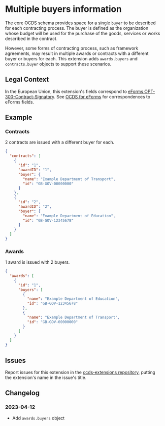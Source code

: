 # Multiple buyers information

The core OCDS schema provides space for a single `buyer` to be described for each contracting process. The buyer is defined as the organization whose budget will be used for the purchase of the goods, services or works described in the contract.

However, some forms of contracting process, such as framework agreements, may result in multiple awards or contracts with a different buyer or buyers for each. This extension adds `awards.buyers` and `contracts.buyer` objects to support these scenarios.

## Legal Context

In the European Union, this extension's fields correspond to [eForms OPT-300-Contract-Signatory](https://docs.ted.europa.eu/eforms/latest/reference/business-terms/). See [OCDS for eForms](https://standard.open-contracting.org/profiles/eforms/latest/en/) for correspondences to eForms fields.

## Example

### Contracts

2 contracts are issued with a different buyer for each.

```json
{
  "contracts": [
    {
      "id": "1",
      "awardID": "1",
      "buyer": {
        "name": "Example Department of Transport",
        "id": "GB-GOV-00000000"
      }
    },
    {
      "id": "2",
      "awardID": "2",
      "buyer": {
        "name": "Example Department of Education",
        "id": "GB-GOV-12345678"
      }
    }
  ]
}
```

### Awards

1 award is issued with 2 buyers.

```json
{
  "awards": [
    {
      "id": "1",
      "buyers": [
        {
          "name": "Example Department of Education",
          "id": "GB-GOV-12345678"
        },
        {
          "name": "Example Department of Transport",
          "id": "GB-GOV-00000000"
        }
      ]
    }
  ]
}
```

## Issues

Report issues for this extension in the [ocds-extensions repository](https://github.com/open-contracting/ocds-extensions/issues), putting the extension's name in the issue's title.

## Changelog

### 2023-04-12

* Add `awards.buyers` object
